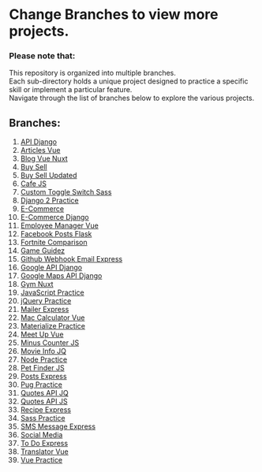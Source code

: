 # Change Branches to view more projects.

### Please note that:
This repository is organized into multiple branches.
<br>
Each sub-directory holds a unique project designed to practice a specific skill or implement a particular feature.
<br>
Navigate through the list of branches below to explore the various projects.

## Branches:
1. [API Django](https://github.com/osama-mohamed/practice/tree/api_django)
2. [Articles Vue](https://github.com/osama-mohamed/practice/tree/articles_vue)
3. [Blog Vue Nuxt](https://github.com/osama-mohamed/practice/tree/blog_vue_nuxt)
4. [Buy Sell](https://github.com/osama-mohamed/practice/tree/buy_sell)
5. [Buy Sell Updated](https://github.com/osama-mohamed/practice/tree/buy_sell_updated)
6. [Cafe JS](https://github.com/osama-mohamed/practice/tree/cafe_js)
7. [Custom Toggle Switch Sass](https://github.com/osama-mohamed/practice/tree/custom_toggle_switch_sass)
8. [Django 2 Practice](https://github.com/osama-mohamed/practice/tree/django_2_practice)
9. [E-Commerce](https://github.com/osama-mohamed/practice/tree/E-Commerce)
10. [E-Commerce Django](https://github.com/osama-mohamed/practice/tree/E-Commerce_django)
11. [Employee Manager Vue](https://github.com/osama-mohamed/practice/tree/employee_manager_vue)
12. [Facebook Posts Flask](https://github.com/osama-mohamed/practice/tree/facebook_posts_flask)
13. [Fortnite Comparison](https://github.com/osama-mohamed/practice/tree/fortnite_comparison)
14. [Game Guidez](https://github.com/osama-mohamed/practice/tree/game-guidez)
15. [Github Webhook Email Express](https://github.com/osama-mohamed/practice/tree/github_webhook_email_express)
16. [Google API Django](https://github.com/osama-mohamed/practice/tree/google_api_django)
17. [Google Maps API Django](https://github.com/osama-mohamed/practice/tree/google_maps_api_django)
18. [Gym Nuxt](https://github.com/osama-mohamed/practice/tree/gym_nuxt)
19. [JavaScript Practice](https://github.com/osama-mohamed/practice/tree/javascript_practice)
20. [jQuery Practice](https://github.com/osama-mohamed/practice/tree/jquery_practice)
21. [Mailer Express](https://github.com/osama-mohamed/practice/tree/mailer_express)
22. [Mac Calculator Vue](https://github.com/osama-mohamed/practice/tree/mac_calculator_vue)
23. [Materialize Practice](https://github.com/osama-mohamed/practice/tree/materialize_practice)
24. [Meet Up Vue](https://github.com/osama-mohamed/practice/tree/meet_up_vue)
25. [Minus Counter JS](https://github.com/osama-mohamed/practice/tree/minus_counter_js)
26. [Movie Info JQ](https://github.com/osama-mohamed/practice/tree/movie_info_jq)
27. [Node Practice](https://github.com/osama-mohamed/practice/tree/node_practice)
28. [Pet Finder JS](https://github.com/osama-mohamed/practice/tree/pet_finder_js)
29. [Posts Express](https://github.com/osama-mohamed/practice/tree/posts_express)
30. [Pug Practice](https://github.com/osama-mohamed/practice/tree/pug_practice)
31. [Quotes API JQ](https://github.com/osama-mohamed/practice/tree/quotes_api_jq)
32. [Quotes API JS](https://github.com/osama-mohamed/practice/tree/quotes_api_js)
33. [Recipe Express](https://github.com/osama-mohamed/practice/tree/recipe_express)
34. [Sass Practice](https://github.com/osama-mohamed/practice/tree/sass_practice)
35. [SMS Message Express](https://github.com/osama-mohamed/practice/tree/sms_message_express)
36. [Social Media](https://github.com/osama-mohamed/practice/tree/social_media)
37. [To Do Express](https://github.com/osama-mohamed/practice/tree/to_do_express)
38. [Translator Vue](https://github.com/osama-mohamed/practice/tree/translator_vue)
39. [Vue Practice](https://github.com/osama-mohamed/practice/tree/vue_practice)
